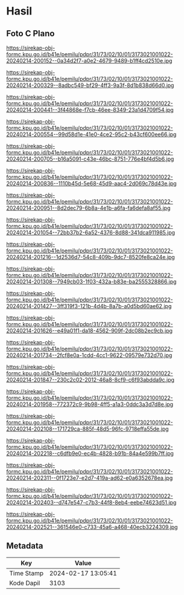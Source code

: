 # Hasil

## Foto C Plano

https://sirekap-obj-formc.kpu.go.id/b41e/pemilu/pdpr/31/73/02/10/01/3173021001022-20240214-200152--0a34d2f7-a0e2-4679-9489-b1ff4cd2510e.jpg

https://sirekap-obj-formc.kpu.go.id/b41e/pemilu/pdpr/31/73/02/10/01/3173021001022-20240214-200329--8adbc549-bf29-4ff3-9a3f-8d1b838d66d0.jpg

https://sirekap-obj-formc.kpu.go.id/b41e/pemilu/pdpr/31/73/02/10/01/3173021001022-20240214-200441--3f44868e-f7cb-46ee-8349-23a1d4709f54.jpg

https://sirekap-obj-formc.kpu.go.id/b41e/pemilu/pdpr/31/73/02/10/01/3173021001022-20240214-200554--99d58d1e-41e0-4ce2-95c2-b43cf600ee66.jpg

https://sirekap-obj-formc.kpu.go.id/b41e/pemilu/pdpr/31/73/02/10/01/3173021001022-20240214-200705--b16a5091-c43e-46bc-8751-776e4bf4d5b6.jpg

https://sirekap-obj-formc.kpu.go.id/b41e/pemilu/pdpr/31/73/02/10/01/3173021001022-20240214-200836--1110b45d-5e68-45d9-aac4-2d069c78d43e.jpg

https://sirekap-obj-formc.kpu.go.id/b41e/pemilu/pdpr/31/73/02/10/01/3173021001022-20240214-200951--8d2dec79-6b8a-4e1b-a6fa-fa6defa8af55.jpg

https://sirekap-obj-formc.kpu.go.id/b41e/pemilu/pdpr/31/73/02/10/01/3173021001022-20240214-201054--72bb37b2-6a52-4376-8d88-341dca911985.jpg

https://sirekap-obj-formc.kpu.go.id/b41e/pemilu/pdpr/31/73/02/10/01/3173021001022-20240214-201216--1d2536d7-54c8-409b-9dc7-8520fe8ca24e.jpg

https://sirekap-obj-formc.kpu.go.id/b41e/pemilu/pdpr/31/73/02/10/01/3173021001022-20240214-201308--7949cb03-1f03-432a-b83e-ba2555328866.jpg

https://sirekap-obj-formc.kpu.go.id/b41e/pemilu/pdpr/31/73/02/10/01/3173021001022-20240214-201427--3ff319f3-121b-4d4b-8a7b-a0d5bd60ae62.jpg

https://sirekap-obj-formc.kpu.go.id/b41e/pemilu/pdpr/31/73/02/10/01/3173021001022-20240214-201626--e49a01f1-da18-4562-909f-2dc08b2ec9cb.jpg

https://sirekap-obj-formc.kpu.go.id/b41e/pemilu/pdpr/31/73/02/10/01/3173021001022-20240214-201734--2fcf8e0a-1cdd-4cc1-9622-09579e732d70.jpg

https://sirekap-obj-formc.kpu.go.id/b41e/pemilu/pdpr/31/73/02/10/01/3173021001022-20240214-201847--230c2c02-2012-46a8-8cf9-c6f93abdda9c.jpg

https://sirekap-obj-formc.kpu.go.id/b41e/pemilu/pdpr/31/73/02/10/01/3173021001022-20240214-201958--772372c9-9b98-4ff5-a1a3-0ddc3a3d7d8e.jpg

https://sirekap-obj-formc.kpu.go.id/b41e/pemilu/pdpr/31/73/02/10/01/3173021001022-20240214-202108--171729ca-885f-48d5-96fc-9718effa55de.jpg

https://sirekap-obj-formc.kpu.go.id/b41e/pemilu/pdpr/31/73/02/10/01/3173021001022-20240214-202218--c6dfb9e0-ec4b-4828-b91b-84a4e599b7ff.jpg

https://sirekap-obj-formc.kpu.go.id/b41e/pemilu/pdpr/31/73/02/10/01/3173021001022-20240214-202311--0f1723e7-e2d7-419a-ad62-e0a6352678ea.jpg

https://sirekap-obj-formc.kpu.go.id/b41e/pemilu/pdpr/31/73/02/10/01/3173021001022-20240214-202403--d747e547-c7b3-44f8-8eb4-eebe74623d51.jpg

https://sirekap-obj-formc.kpu.go.id/b41e/pemilu/pdpr/31/73/02/10/01/3173021001022-20240214-202521--361546e0-c733-45a6-a468-40ecb3224309.jpg


## Metadata

| Key        | Value               |
| ---------- | ------------------- |
| Time Stamp | 2024-02-17 13:05:41 |
| Kode Dapil | 3103                |



